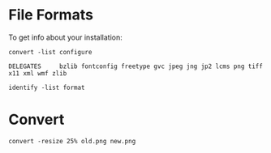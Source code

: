 # File Formats

To get info about your installation:

    convert -list configure

    DELEGATES     bzlib fontconfig freetype gvc jpeg jng jp2 lcms png tiff x11 xml wmf zlib

    identify -list format

# Convert

    convert -resize 25% old.png new.png